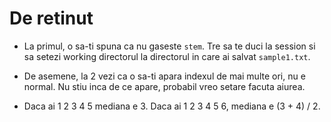 De retinut
==========
   * La primul, o sa-ti spuna ca nu gaseste `stem`. Tre
   sa te duci la session si sa setezi working directorul la directorul
   in care ai salvat `sample1.txt`.

   * De asemene, la 2 vezi ca o sa-ti apara indexul de mai multe ori, nu e 
   normal. Nu stiu inca de ce apare, probabil vreo setare facuta aiurea.

   * Daca ai 1 2 3 4 5 mediana e 3. Daca ai 1 2 3 4 5 6, mediana e (3 + 4) / 2.
